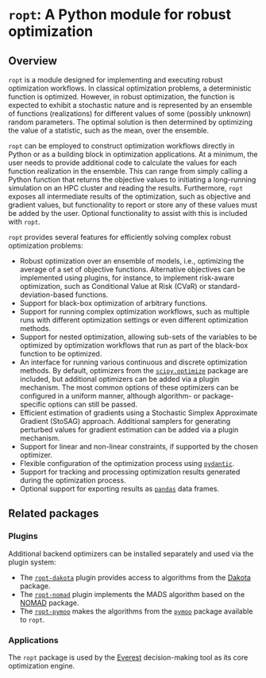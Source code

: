 # `ropt`: A Python module for robust optimization

## Overview

`ropt` is a module designed for implementing and executing robust optimization
workflows. In classical optimization problems, a deterministic function is
optimized. However, in robust optimization, the function is expected to exhibit
a stochastic nature and is represented by an ensemble of functions
(realizations) for different values of some (possibly unknown) random
parameters. The optimal solution is then determined by optimizing the value of a
statistic, such as the mean, over the ensemble.

`ropt` can be employed to construct optimization workflows directly in Python or
as a building block in optimization applications. At a minimum, the user needs
to provide additional code to calculate the values for each function realization
in the ensemble. This can range from simply calling a Python function that
returns the objective values to initiating a long-running simulation on an HPC
cluster and reading the results. Furthermore, `ropt` exposes all intermediate
results of the optimization, such as objective and gradient values, but
functionality to report or store any of these values must be added by the user.
Optional functionality to assist with this is included with `ropt`.

`ropt` provides several features for efficiently solving complex robust
optimization problems:

- Robust optimization over an ensemble of models, i.e., optimizing the average
  of a set of objective functions. Alternative objectives can be implemented
  using plugins, for instance, to implement risk-aware optimization, such as
  Conditional Value at Risk (CVaR) or standard-deviation-based functions.
- Support for black-box optimization of arbitrary functions.
- Support for running complex optimization workflows, such as multiple runs with
  different optimization settings or even different optimization methods.
- Support for nested optimization, allowing sub-sets of the variables to be
  optimized by optimization workflows that run as part of the black-box function
  to be optimized.
- An interface for running various continuous and discrete optimization methods.
  By default, optimizers from the
  [`scipy.optimize`](https://docs.scipy.org/doc/scipy/tutorial/optimize.html)
  package are included, but additional optimizers can be added via a plugin
  mechanism. The most common options of these optimizers can be configured in a
  uniform manner, although algorithm- or package-specific options can still be
  passed.
- Efficient estimation of gradients using a Stochastic Simplex Approximate
  Gradient (StoSAG) approach. Additional samplers for generating perturbed
  values for gradient estimation can be added via a plugin mechanism.
- Support for linear and non-linear constraints, if supported by the chosen
  optimizer.
- Flexible configuration of the optimization process using
  [`pydantic`](https://pydantic-docs.helpmanual.io/).
- Support for tracking and processing optimization results generated during the
  optimization process.
- Optional support for exporting results as
  [`pandas`](https://pandas.pydata.org/) data frames.


## Related packages

### Plugins
Additional backend optimizers can be installed separately and used via the plugin system:

- The [`ropt-dakota`](https://tno-ropt.github.io/ropt-dakota/) plugin provides
  access to algorithms from the [Dakota](https://dakota.sandia.gov/) package.
- The [`ropt-nomad`](https://tno-ropt.github.io/ropt-nomad/) plugin implements
  the MADS algorithm based on the
  [NOMAD](https://www.gerad.ca/en/software/nomad/) package.
- The [`ropt-pymoo`](https://tno-ropt.github.io/ropt-pymoo/) makes the
  algorithms from the [`pymoo`](https://pymoo.org/) package available to `ropt`.


### Applications
The `ropt` package is used  by the
[Everest](https://everest.readthedocs.io/en/latest/) decision-making tool as its
core optimization engine.
